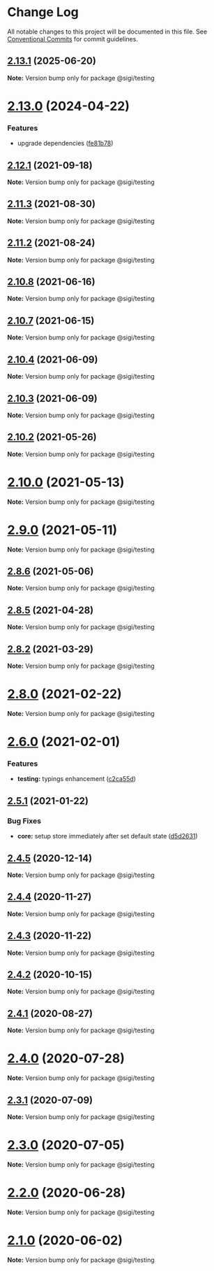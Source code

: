 # Change Log

All notable changes to this project will be documented in this file.
See [Conventional Commits](https://conventionalcommits.org) for commit guidelines.

## [2.13.1](https://github.com/sigi-framework/sigi/compare/v2.13.0...v2.13.1) (2025-06-20)

**Note:** Version bump only for package @sigi/testing





# [2.13.0](https://github.com/sigi-framework/sigi/compare/v2.12.2...v2.13.0) (2024-04-22)


### Features

* upgrade dependencies ([fe81b78](https://github.com/sigi-framework/sigi/commit/fe81b785aefabdda40ecc920290c569c4d29a851))





## [2.12.1](https://github.com/sigi-framework/sigi/compare/v2.12.0...v2.12.1) (2021-09-18)

**Note:** Version bump only for package @sigi/testing

## [2.11.3](https://github.com/sigi-framework/sigi/compare/v2.11.2...v2.11.3) (2021-08-30)

**Note:** Version bump only for package @sigi/testing

## [2.11.2](https://github.com/sigi-framework/sigi/compare/v2.11.1...v2.11.2) (2021-08-24)

**Note:** Version bump only for package @sigi/testing

## [2.10.8](https://github.com/sigi-framework/sigi/compare/v2.10.7...v2.10.8) (2021-06-16)

**Note:** Version bump only for package @sigi/testing

## [2.10.7](https://github.com/sigi-framework/sigi/compare/v2.10.6...v2.10.7) (2021-06-15)

**Note:** Version bump only for package @sigi/testing

## [2.10.4](https://github.com/sigi-framework/sigi/compare/v2.10.3...v2.10.4) (2021-06-09)

**Note:** Version bump only for package @sigi/testing

## [2.10.3](https://github.com/sigi-framework/sigi/compare/v2.10.2...v2.10.3) (2021-06-09)

**Note:** Version bump only for package @sigi/testing

## [2.10.2](https://github.com/sigi-framework/sigi/compare/v2.10.1...v2.10.2) (2021-05-26)

**Note:** Version bump only for package @sigi/testing

# [2.10.0](https://github.com/sigi-framework/sigi/compare/v2.9.3...v2.10.0) (2021-05-13)

**Note:** Version bump only for package @sigi/testing

# [2.9.0](https://github.com/sigi-framework/sigi/compare/v2.8.6...v2.9.0) (2021-05-11)

**Note:** Version bump only for package @sigi/testing

## [2.8.6](https://github.com/sigi-framework/sigi/compare/v2.8.5...v2.8.6) (2021-05-06)

**Note:** Version bump only for package @sigi/testing

## [2.8.5](https://github.com/sigi-framework/sigi/compare/v2.8.4...v2.8.5) (2021-04-28)

**Note:** Version bump only for package @sigi/testing

## [2.8.2](https://github.com/sigi-framework/sigi/compare/v2.8.1...v2.8.2) (2021-03-29)

**Note:** Version bump only for package @sigi/testing

# [2.8.0](https://github.com/sigi-framework/sigi/compare/v2.7.0...v2.8.0) (2021-02-22)

**Note:** Version bump only for package @sigi/testing

# [2.6.0](https://github.com/sigi-framework/sigi/compare/v2.5.1...v2.6.0) (2021-02-01)

### Features

- **testing:** typings enhancement ([c2ca55d](https://github.com/sigi-framework/sigi/commit/c2ca55d3187d4c366af9e9dcc01284d9fdbf5c9c))

## [2.5.1](https://github.com/sigi-framework/sigi/compare/v2.5.0...v2.5.1) (2021-01-22)

### Bug Fixes

- **core:** setup store immediately after set default state ([d5d2631](https://github.com/sigi-framework/sigi/commit/d5d2631898645a6eb938f7cb8ff5bacac8a9efe6))

## [2.4.5](https://github.com/sigi-framework/sigi/compare/v2.4.4...v2.4.5) (2020-12-14)

**Note:** Version bump only for package @sigi/testing

## [2.4.4](https://github.com/sigi-framework/sigi/compare/v2.4.3...v2.4.4) (2020-11-27)

**Note:** Version bump only for package @sigi/testing

## [2.4.3](https://github.com/sigi-framework/sigi/compare/v2.4.2...v2.4.3) (2020-11-22)

**Note:** Version bump only for package @sigi/testing

## [2.4.2](https://github.com/sigi-framework/sigi/compare/v2.4.1...v2.4.2) (2020-10-15)

**Note:** Version bump only for package @sigi/testing

## [2.4.1](https://github.com/sigi-framework/sigi/compare/v2.4.0...v2.4.1) (2020-08-27)

**Note:** Version bump only for package @sigi/testing

# [2.4.0](https://github.com/sigi-framework/sigi/compare/v2.3.1...v2.4.0) (2020-07-28)

**Note:** Version bump only for package @sigi/testing

## [2.3.1](https://github.com/sigi-framework/sigi/compare/v2.3.0...v2.3.1) (2020-07-09)

**Note:** Version bump only for package @sigi/testing

# [2.3.0](https://github.com/sigi-framework/sigi/compare/v2.2.0...v2.3.0) (2020-07-05)

**Note:** Version bump only for package @sigi/testing

# [2.2.0](https://github.com/sigi-framework/sigi/compare/v2.1.0...v2.2.0) (2020-06-28)

**Note:** Version bump only for package @sigi/testing

# [2.1.0](https://github.com/sigi-framework/sigi/compare/v2.0.2...v2.1.0) (2020-06-02)

**Note:** Version bump only for package @sigi/testing
